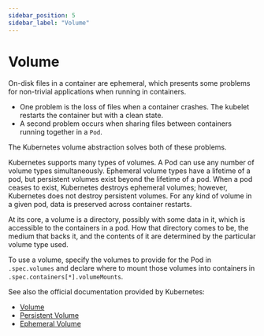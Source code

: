 ```yaml
---
sidebar_position: 5
sidebar_label: "Volume"
---
```


# Volume

On-disk files in a container are ephemeral, which presents some problems for non-trivial
applications when running in containers.

- One problem is the loss of files when a container crashes.
  The kubelet restarts the container but with a clean state.
- A second problem occurs when sharing files between containers running together in a `Pod`.

The Kubernetes volume abstraction solves both of these problems.

Kubernetes supports many types of volumes. A Pod can use any number of volume types simultaneously.
Ephemeral volume types have a lifetime of a pod, but persistent volumes exist beyond the lifetime
of a pod. When a pod ceases to exist, Kubernetes destroys ephemeral volumes; however, Kubernetes
does not destroy persistent volumes. For any kind of volume in a given pod, data is preserved
across container restarts.

At its core, a volume is a directory, possibly with some data in it, which is accessible to the
containers in a pod. How that directory comes to be, the medium that backs it, and the contents
of it are determined by the particular volume type used.

To use a volume, specify the volumes to provide for the Pod in `.spec.volumes` and declare where
to mount those volumes into containers in `.spec.containers[*].volumeMounts`.

See also the official documentation provided by Kubernetes:

- [Volume](https://kubernetes.io/docs/concepts/storage/volumes/)
- [Persistent Volume](https://kubernetes.io/docs/concepts/storage/persistent-volumes/)
- [Ephemeral Volume](https://kubernetes.io/docs/concepts/storage/ephemeral-volumes/)
